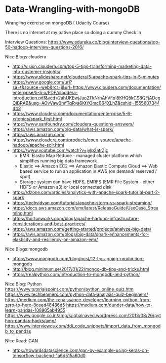 # Data-Wrangling-with-mongoDB
Wrangling exercise on mongoDB (
Udacity Course)

There is no internet at my 
native place so doing a dummy 
Check in

Interview Questions:
https://www.edureka.co/blog/interview-questions/top-50-hadoop-interview-questions-2016/

Nice Blogs:cloudera
* http://vision.cloudera.com/top-5-tips-transforming-marketing-data-into-customer-insights/
* https://www.slideshare.net/cloudera/5-apache-spark-tips-in-5-minutes
* https://www.google.com/url?sa=t&source=web&rct=j&url=https://www.cloudera.com/documentation/enterprise/5-5-x/PDF/cloudera-introduction.pdf&ved=2ahUKEwjJuo2TkNrhAhVFqI8KHQ5kCS8QFjADegQIBRAB&usg=AOvVaw0mfTqRva6KtYOmc064XLhZ&cshid=1555607344443
* https://www.cloudera.com/documentation/enterprise/5-6-x/topics/spark_first.html
* https://www.sanfoundry.com/cloudera-questions-answers/
* https://aws.amazon.com/big-data/what-is-spark/
* https://aws.amazon.com/
* https://www.cloudera.com/products/open-source/apache-hadoop/apache-solr.html
* https://www.youtube.com/watch?v=jylp2atrZjc
  * EMR: Elastic Map Reduce - managed cluster platform which simplifies running big data framework
  * Elastic ==> Amazon EC2 ==> Amazon Elastic Compute Cloud ==> Web based service to run an application in AWS (on demand/ reserved / spot)
  * Storage system can have HDFS, EMRFS (EMR File System - either HDFS or Amazon s3)  or local connected disk
* https://dzone.com/articles/analytics-with-apache-spark-tutorial-part-2-spark
* https://techvidvan.com/tutorials/apache-storm-vs-spark-streaming/
* https://docs.aws.amazon.com/emr/latest/ReleaseGuide/UseCase_Streaming.html
* https://hortonworks.com/blog/apache-hadoop-infrastructure-considerations-and-best-practices/
* https://aws.amazon.com/getting-started/projects/analyze-big-data/
* https://aws.amazon.com/blogs/big-data/spark-enhancements-for-elasticity-and-resiliency-on-amazon-emr/


Nice Blogs:mongodb
* https://www.mongodb.com/blog/post/12-tips-going-production-mongodb
* http://blog.minimum.se/2017/01/22/mongo-db-tips-and-tricks.html
* https://realpython.com/introduction-to-mongodb-and-python/

Nice Blog: Python
https://www.tutorialspoint.com/python/python_online_quiz.htm
https://www.techbeamers.com/python-data-analysis-quiz-beginners/
https://medium.com/the-renaissance-developer/learning-python-from-zero-to-hero-8ceed48486d5
https://medium.com/dunder-data/how-to-learn-pandas-108905ab4955
https://www.google.co.in/amp/s/iqbalnaved.wordpress.com/2013/08/26/python-pandas-hacks/amp/
https://www.interviewqs.com/ddi_code_snippets/import_data_from_mongodb_to_pandas

Nice Read: GAN
* https://towardsdatascience.com/gan-by-example-using-keras-on-tensorflow-backend-1a6d515a60d0
